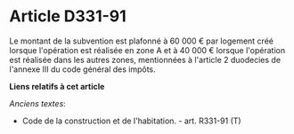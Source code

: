 # Article D331-91

Le montant de la subvention est plafonné à 60 000 € par logement créé lorsque l'opération est réalisée en zone A et à 40 000
€ lorsque l'opération est réalisée dans les autres zones, mentionnées à l'article 2 duodecies de l'annexe III du code général
des impôts.

**Liens relatifs à cet article**

_Anciens textes_:

  - Code de la construction et de l'habitation. - art. R331-91 (T)
